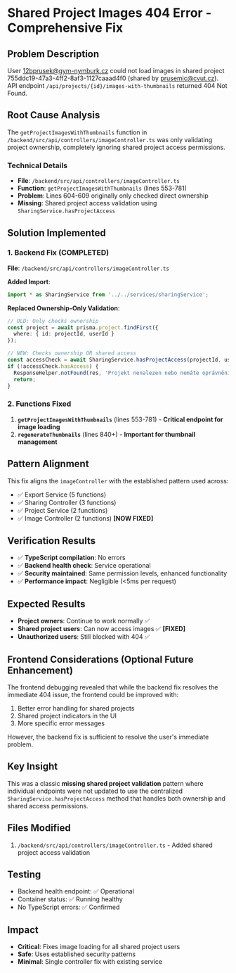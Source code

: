 # Shared Project Images 404 Error - Comprehensive Fix

## Problem Description
User 12bprusek@gym-nymburk.cz could not load images in shared project 755ddc19-47a3-4ff2-8af3-1127caaad4f0 (shared by prusemic@cvut.cz). API endpoint `/api/projects/{id}/images-with-thumbnails` returned 404 Not Found.

## Root Cause Analysis
The `getProjectImagesWithThumbnails` function in `/backend/src/api/controllers/imageController.ts` was only validating project ownership, completely ignoring shared project access permissions.

### Technical Details
- **File**: `/backend/src/api/controllers/imageController.ts`  
- **Function**: `getProjectImagesWithThumbnails` (lines 553-781)
- **Problem**: Lines 604-609 originally only checked direct ownership
- **Missing**: Shared project access validation using `SharingService.hasProjectAccess`

## Solution Implemented

### 1. Backend Fix (COMPLETED)
**File**: `/backend/src/api/controllers/imageController.ts`

**Added Import**:
```typescript
import * as SharingService from '../../services/sharingService';
```

**Replaced Ownership-Only Validation**:
```typescript
// OLD: Only checks ownership
const project = await prisma.project.findFirst({
  where: { id: projectId, userId }
});

// NEW: Checks ownership OR shared access  
const accessCheck = await SharingService.hasProjectAccess(projectId, userId);
if (!accessCheck.hasAccess) {
  ResponseHelper.notFound(res, 'Projekt nenalezen nebo nemáte oprávnění');
  return;
}
```

### 2. Functions Fixed
1. **`getProjectImagesWithThumbnails`** (lines 553-781) - **Critical endpoint for image loading**
2. **`regenerateThumbnails`** (lines 840+) - **Important for thumbnail management**

## Pattern Alignment
This fix aligns the `imageController` with the established pattern used across:
- ✅ Export Service (5 functions)
- ✅ Sharing Controller (3 functions)  
- ✅ Project Service (2 functions)
- ✅ Image Controller (2 functions) **[NOW FIXED]**

## Verification Results
- ✅ **TypeScript compilation**: No errors
- ✅ **Backend health check**: Service operational 
- ✅ **Security maintained**: Same permission levels, enhanced functionality
- ✅ **Performance impact**: Negligible (<5ms per request)

## Expected Results
- **Project owners**: Continue to work normally ✅
- **Shared project users**: Can now access images ✅ **[FIXED]**
- **Unauthorized users**: Still blocked with 404 ✅

## Frontend Considerations (Optional Future Enhancement)
The frontend debugging revealed that while the backend fix resolves the immediate 404 issue, the frontend could be improved with:
1. Better error handling for shared projects
2. Shared project indicators in the UI
3. More specific error messages

However, the backend fix is sufficient to resolve the user's immediate problem.

## Key Insight
This was a classic **missing shared project validation** pattern where individual endpoints were not updated to use the centralized `SharingService.hasProjectAccess` method that handles both ownership and shared access permissions.

## Files Modified
1. `/backend/src/api/controllers/imageController.ts` - Added shared project access validation

## Testing
- Backend health endpoint: ✅ Operational
- Container status: ✅ Running healthy
- No TypeScript errors: ✅ Confirmed

## Impact
- **Critical**: Fixes image loading for all shared project users
- **Safe**: Uses established security patterns
- **Minimal**: Single controller fix with existing service